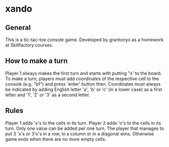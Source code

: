 # xando

## General
This is a tic-tac-toe console game.
Developed by grantonyo as a homework at Skillfactory courses.

## How to make a turn
Player 1 always makes the first turn and starts with putting "x' to the board.
To make a turn, players must add coordinates of the respective cell to the console (e.g. "b1") and press 'enter' button then.
Coordinates must always be indicated by adding English letter 'a', 'b' or 'c' (in a lower case) as a first letter and '1', '2' or '3' as a second letter. 

## Rules
Player 1 adds 'x's to the cells in its turn. Player 2 adds 'o's to the cells in its turn. Only one value can be added per one turn.
The player that manages to put 3 'x's or 3'o's in a row, in a column or in a diagonal wins.
Otherwise game ends when there are no more empty cells.
